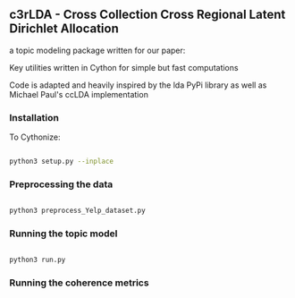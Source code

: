 ## c3rLDA - Cross Collection Cross Regional Latent Dirichlet Allocation

a topic modeling package written for our paper: 

Key utilities written in Cython for simple but fast computations

Code is adapted and heavily inspired by the lda PyPi library as well as Michael Paul's ccLDA implementation

### Installation

To Cythonize:
```bash

python3 setup.py --inplace

```

### Preprocessing the data

```bash

python3 preprocess_Yelp_dataset.py

```

### Running the topic model
```bash

python3 run.py

```

### Running the coherence metrics
